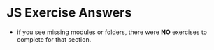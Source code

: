 # JS Exercise Answers

- if you see missing modules or folders, there were **NO** exercises to complete for that section.